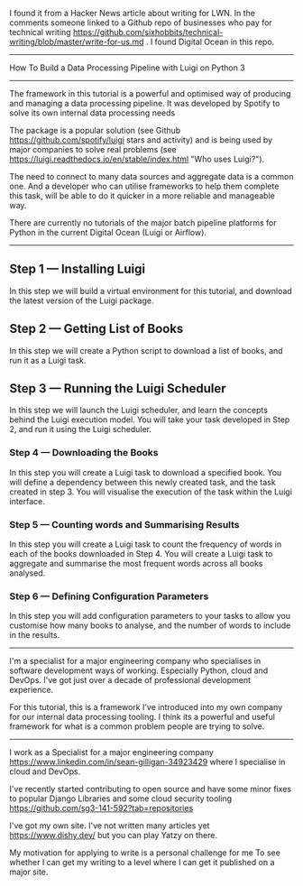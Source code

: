 I found it from a Hacker News article about writing for LWN. In the comments someone linked to a Github repo of businesses who pay for technical writing https://github.com/sixhobbits/technical-writing/blob/master/write-for-us.md . I found Digital Ocean in this repo.

--------------

How To Build a Data Processing Pipeline with Luigi on Python 3

--------------

The framework in this tutorial is a powerful and optimised way of producing and managing a data processing pipeline. It was developed by Spotify to solve its own internal data processing needs

The package is a popular solution (see Github https://github.com/spotify/luigi stars and activity) and is being used by major companies to solve real problems (see https://luigi.readthedocs.io/en/stable/index.html "Who uses Luigi?").

The need to connect to many data sources and aggregate data is a common one. And a developer who can utilise frameworks to help them complete this task, will be able to do it quicker in a more reliable and manageable way.

There are currently no tutorials of the major batch pipeline platforms for Python in the current Digital Ocean (Luigi or Airflow). 

------------------

## Step 1 — Installing Luigi
In this step we will build a virtual environment for this tutorial, and download the latest version of the Luigi package.

## Step 2 — Getting List of Books
In this step we will create a Python script to download a list of books, and run it as a Luigi task.

## Step 3 — Running the Luigi Scheduler
In this step we will launch the Luigi scheduler, and learn the concepts behind the Luigi execution model. You will take your task developed in Step 2, and run it using the Luigi scheduler.

### Step 4 — Downloading the Books
In this step you will create a Luigi task to download a specified book. You will define a dependency between this newly created task, and the task created in step 3. You will visualise the execution of the task within the Luigi interface.

### Step 5 — Counting words and Summarising Results
In this step you will create a Luigi task to count the frequency of words in each of the books downloaded in Step 4. You will create a Luigi task to aggregate and summarise the most frequent words across all books analysed.

### Step 6 — Defining Configuration Parameters
In this step you will add configuration parameters to your tasks to allow you customise how many books to analyse, and the number of words to include in the results.

------------------

I'm a specialist for a major engineering company who specialises in software development ways of working. Especially Python, cloud and DevOps. I've got just over a decade of professional development experience.

For this tutorial, this is a framework I've introduced into my own company for our internal data processing tooling. I think its a powerful and useful framework for what is a common problem people are trying to solve.

----------------------------

I work as a Specialist for a major engineering company https://www.linkedin.com/in/sean-gilligan-34923429 where I specialise in cloud and DevOps.

I've recently started contributing to open source and have some minor fixes to popular Django Libraries and some cloud security tooling https://github.com/sg3-141-592?tab=repositories

I've got my own site. I've not written many articles yet https://www.dishy.dev/ but you can play Yatzy on there.

My motivation for applying to write is a personal challenge for me To see whether I can get my writing to a level where I can get it published on a major site. 